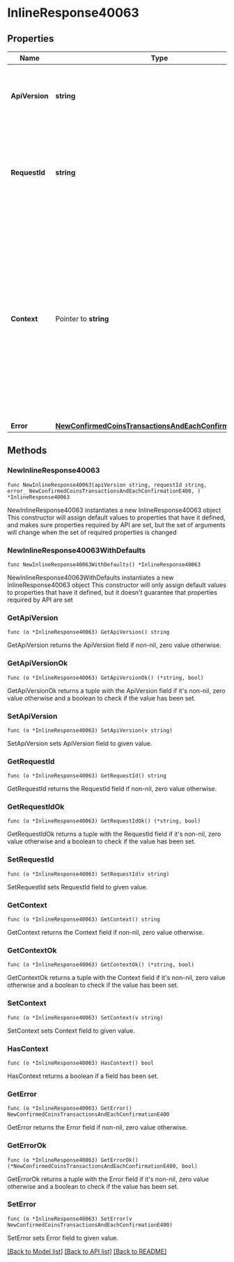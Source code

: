 # InlineResponse40063

## Properties

Name | Type | Description | Notes
------------ | ------------- | ------------- | -------------
**ApiVersion** | **string** | Specifies the version of the API that incorporates this endpoint. | 
**RequestId** | **string** | Defines the ID of the request. The &#x60;requestId&#x60; is generated by Crypto APIs and it&#39;s unique for every request. | 
**Context** | Pointer to **string** | In batch situations the user can use the context to correlate responses with requests. This property is present regardless of whether the response was successful or returned as an error. &#x60;context&#x60; is specified by the user. | [optional] 
**Error** | [**NewConfirmedCoinsTransactionsAndEachConfirmationE400**](NewConfirmedCoinsTransactionsAndEachConfirmationE400.md) |  | 

## Methods

### NewInlineResponse40063

`func NewInlineResponse40063(apiVersion string, requestId string, error_ NewConfirmedCoinsTransactionsAndEachConfirmationE400, ) *InlineResponse40063`

NewInlineResponse40063 instantiates a new InlineResponse40063 object
This constructor will assign default values to properties that have it defined,
and makes sure properties required by API are set, but the set of arguments
will change when the set of required properties is changed

### NewInlineResponse40063WithDefaults

`func NewInlineResponse40063WithDefaults() *InlineResponse40063`

NewInlineResponse40063WithDefaults instantiates a new InlineResponse40063 object
This constructor will only assign default values to properties that have it defined,
but it doesn't guarantee that properties required by API are set

### GetApiVersion

`func (o *InlineResponse40063) GetApiVersion() string`

GetApiVersion returns the ApiVersion field if non-nil, zero value otherwise.

### GetApiVersionOk

`func (o *InlineResponse40063) GetApiVersionOk() (*string, bool)`

GetApiVersionOk returns a tuple with the ApiVersion field if it's non-nil, zero value otherwise
and a boolean to check if the value has been set.

### SetApiVersion

`func (o *InlineResponse40063) SetApiVersion(v string)`

SetApiVersion sets ApiVersion field to given value.


### GetRequestId

`func (o *InlineResponse40063) GetRequestId() string`

GetRequestId returns the RequestId field if non-nil, zero value otherwise.

### GetRequestIdOk

`func (o *InlineResponse40063) GetRequestIdOk() (*string, bool)`

GetRequestIdOk returns a tuple with the RequestId field if it's non-nil, zero value otherwise
and a boolean to check if the value has been set.

### SetRequestId

`func (o *InlineResponse40063) SetRequestId(v string)`

SetRequestId sets RequestId field to given value.


### GetContext

`func (o *InlineResponse40063) GetContext() string`

GetContext returns the Context field if non-nil, zero value otherwise.

### GetContextOk

`func (o *InlineResponse40063) GetContextOk() (*string, bool)`

GetContextOk returns a tuple with the Context field if it's non-nil, zero value otherwise
and a boolean to check if the value has been set.

### SetContext

`func (o *InlineResponse40063) SetContext(v string)`

SetContext sets Context field to given value.

### HasContext

`func (o *InlineResponse40063) HasContext() bool`

HasContext returns a boolean if a field has been set.

### GetError

`func (o *InlineResponse40063) GetError() NewConfirmedCoinsTransactionsAndEachConfirmationE400`

GetError returns the Error field if non-nil, zero value otherwise.

### GetErrorOk

`func (o *InlineResponse40063) GetErrorOk() (*NewConfirmedCoinsTransactionsAndEachConfirmationE400, bool)`

GetErrorOk returns a tuple with the Error field if it's non-nil, zero value otherwise
and a boolean to check if the value has been set.

### SetError

`func (o *InlineResponse40063) SetError(v NewConfirmedCoinsTransactionsAndEachConfirmationE400)`

SetError sets Error field to given value.



[[Back to Model list]](../README.md#documentation-for-models) [[Back to API list]](../README.md#documentation-for-api-endpoints) [[Back to README]](../README.md)


